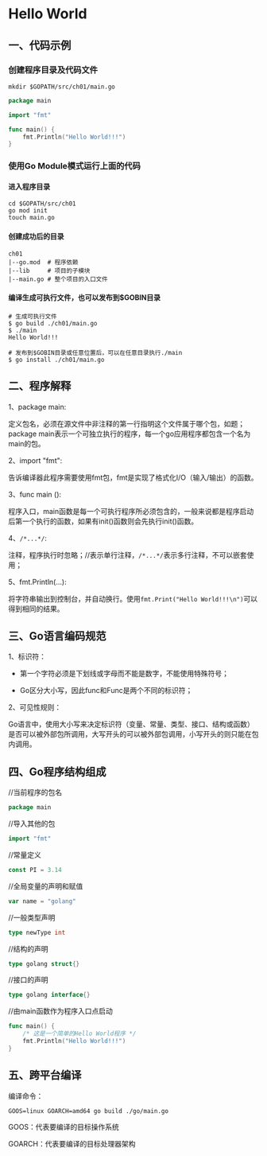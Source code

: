 # Hello World

## 一、代码示例

### 创建程序目录及代码文件

```vim
mkdir $GOPATH/src/ch01/main.go
```

```go
package main

import "fmt"

func main() {
    fmt.Println("Hello World!!!")
}
```

### 使用Go Module模式运行上面的代码

#### 进入程序目录

```vim
cd $GOPATH/src/ch01
go mod init
touch main.go
```

#### 创建成功后的目录

```vim
ch01
|--go.mod  # 程序依赖
|--lib     # 项目的子模块
|--main.go # 整个项目的入口文件
```

#### 编译生成可执行文件，也可以发布到$GOBIN目录

```vim
# 生成可执行文件
$ go build ./ch01/main.go
$ ./main
Hello World!!!

# 发布到$GOBIN目录或任意位置后，可以在任意目录执行./main
$ go install ./ch01/main.go
```

## 二、程序解释

1、package main:

定义包名，必须在源文件中非注释的第一行指明这个文件属于哪个包，如题；package main表示一个可独立执行的程序，每一个go应用程序都包含一个名为main的包。

2、import "fmt":

告诉编译器此程序需要使用fmt包，fmt是实现了格式化I/O（输入/输出）的函数。

3、func main ():

程序入口，main函数是每一个可执行程序所必须包含的，一般来说都是程序启动后第一个执行的函数，如果有init()函数则会先执行init()函数。

4、`/*...*/`:

注释，程序执行时忽略；//表示单行注释，`/*...*/`表示多行注释，不可以嵌套使用；

5、fmt.Println(...):

将字符串输出到控制台，并自动换行。使用`fmt.Print("Hello World!!!\n")`可以得到相同的结果。

## 三、Go语言编码规范

1、标识符：

- 第一个字符必须是下划线或字母而不能是数字，不能使用特殊符号；

- Go区分大小写，因此func和Func是两个不同的标识符；

2、可见性规则：

Go语言中，使用大小写来决定标识符（变量、常量、类型、接口、结构或函数）是否可以被外部包所调用，大写开头的可以被外部包调用，小写开头的则只能在包内调用。

## 四、Go程序结构组成

//当前程序的包名

```go
package main
```

//导入其他的包

```go
import "fmt"
```

//常量定义

```go
const PI = 3.14
```

//全局变量的声明和赋值

```go
var name = "golang"
```

//一般类型声明

```go
type newType int
```

//结构的声明

```go
type golang struct{}
```

//接口的声明

```go
type golang interface{}
```

//由main函数作为程序入口点启动

```go
func main() {
    /* 这是一个简单的Hello World程序 */
    fmt.Println("Hello World!!!")
}
```

## 五、跨平台编译

编译命令：

``` GOOS=linux GOARCH=amd64 go build ./go/main.go ```

GOOS：代表要编译的目标操作系统

GOARCH：代表要编译的目标处理器架构
